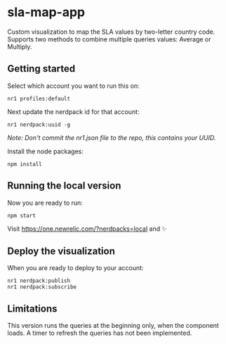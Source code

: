 # sla-map-app

Custom visualization to map the SLA values by two-letter country code.
Supports two methods to combine multiple queries values: Average or Multiply.

## Getting started

Select which account you want to run this on:
```
nr1 profiles:default
```

Next update the nerdpack id for that account:
```
nr1 nerdpack:uuid -g
```
*Note:  Don't commit the nr1.json file to the repo, this contains your UUID.*

Install the node packages:
```
npm install
```

## Running the local version

Now you are ready to run:
```
npm start
```
Visit https://one.newrelic.com/?nerdpacks=local and :sparkles:

## Deploy the visualization

When you are ready to deploy to your account:
```
nr1 nerdpack:publish
nr1 nerdpack:subscribe
```

## Limitations

This version runs the queries at the beginning only, when the component loads.
A timer to refresh the queries has not been implemented.
